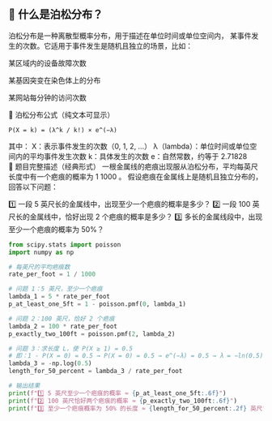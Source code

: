 ## 🎯 什么是泊松分布？
泊松分布是一种离散型概率分布，用于描述在单位时间或单位空间内，
某事件发生的次数。它适用于事件发生是随机且独立的场景，比如：

某区域内的设备故障次数

某基因突变在染色体上的分布

某网站每分钟的访问次数
  
📐 泊松分布公式（纯文本可显示）
```text
P(X = k) = (λ^k / k!) × e^(−λ)
```
其中：
X：表示事件发生的次数（0, 1, 2, …）
λ（lambda）：单位时间或单位空间内的平均事件发生次数
k：具体发生的次数
e：自然常数，约等于 2.71828  
📘 题目完整描述（经典形式）
一根金属线的疤痕出现服从泊松分布，平均每英尺长度中有一个疤痕的概率为 
1
1000
。 假设疤痕在金属线上是随机且独立分布的，回答以下问题：

1️⃣ 一段 5 英尺长的金属线中，出现至少一个疤痕的概率是多少？
2️⃣ 一段 100 英尺长的金属线中，恰好出现 2 个疤痕的概率是多少？
3️⃣ 多长的金属线段中，出现至少一个疤痕的概率为 50%？

```python
from scipy.stats import poisson
import numpy as np

# 每英尺的平均疤痕数
rate_per_foot = 1 / 1000

# 问题 1：5 英尺，至少一个疤痕
lambda_1 = 5 * rate_per_foot
p_at_least_one_5ft = 1 - poisson.pmf(0, lambda_1)

# 问题 2：100 英尺，恰好 2 个疤痕
lambda_2 = 100 * rate_per_foot
p_exactly_two_100ft = poisson.pmf(2, lambda_2)

# 问题 3：求长度 L，使 P(X ≥ 1) = 0.5
# 即：1 - P(X = 0) = 0.5 → P(X = 0) = 0.5 → e^(−λ) = 0.5 → λ = −ln(0.5)
lambda_3 = -np.log(0.5)
length_for_50_percent = lambda_3 / rate_per_foot

# 输出结果
print(f"1️⃣ 5 英尺至少一个疤痕的概率 ≈ {p_at_least_one_5ft:.6f}")
print(f"2️⃣ 100 英尺恰好两个疤痕的概率 ≈ {p_exactly_two_100ft:.6f}")
print(f"3️⃣ 至少一个疤痕概率为 50% 的长度 ≈ {length_for_50_percent:.2f} 英尺")
```

